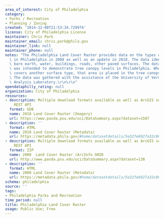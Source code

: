 ```yaml
---
area_of_interest: City of Philadelphia
category:
- Parks / Recreation
- Planning / Zoning
created: '2014-12-08T21:53:34.729974'
license: City of Philadelphia License
maintainer: Chris Park
maintainer_email: chris.park@phila.gov
maintainer_link: null
maintainer_phone: null
notes: "The Philadelphia Land Cover Raster provides data on the types of surfaces\
  \ in Philadelphia in 2008 as well as an update in 2018. The data identifies seven categories: tree canopy, grass/shrub,\
  \ bare earth, water, buildings, roads, other paved surfaces. The data primarily\
  \ was intended to demonstrate tree canopy levels in Philadelphia. When tree canopy\
  \ covers another surface type, that area is placed in the tree canopy category.\
  \ The data was gathered with the assistance of the University of Vermont Spatial\
  \ Analysis Laboratory.\r\n\r\n"
opendataphilly_rating: null
organization: City of Philadelphia
resources:
- description: Multiple download formats available as well as ArcGIS services and
    REST API
  format: GDB
  name: 2018 Land Cover Raster (Imagery)
  url: https://www.pasda.psu.edu/uci/DataSummary.aspx?dataset=1587
- description: ''
  format: HTML
  name: 2018 Land Cover Raster (Metadata)
  url: https://metadata.phila.gov/#home/datasetdetails/5e32fe6927a32c0018b07da1/representationdetails/5e32fe6d27a32c0018b07dab/
- description: Multiple download formats available as well as ArcGIS services and
    REST API
  format: ZIP
  name: 2008  Land Cover Raster (ArcInfo GRID
  url: http://www.pasda.psu.edu/uci/DataSummary.aspx?dataset=138
- description: ''
  format: HTML
  name: 2008 Land Cover Raster (Metadata)
  url: https://metadata.phila.gov/#home/datasetdetails/5e32fe6927a32c0018b07da1/representationdetails/55438a7f9b989a05172d0cf2/
schema: philadelphia
source: ''
tags:
- Philadelphia Parks and Recreation
time_period: null
title: Philadelphia Land Cover Raster
usage: Public Use; Free
---
```

